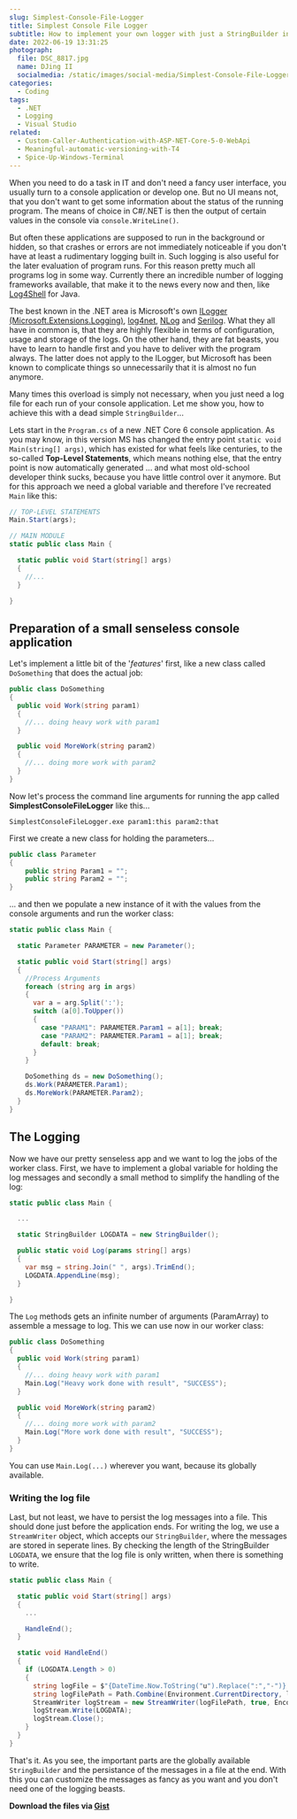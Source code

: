 ```yaml
---
slug: Simplest-Console-File-Logger
title: Simplest Console File Logger
subtitle: How to implement your own logger with just a StringBuilder in C#
date: 2022-06-19 13:31:25
photograph:
  file: DSC_8817.jpg
  name: DJing II
  socialmedia: /static/images/social-media/Simplest-Console-File-Logger.jpg
categories:
  - Coding
tags:
  - .NET
  - Logging
  - Visual Studio
related:
  - Custom-Caller-Authentication-with-ASP-NET-Core-5-0-WebApi
  - Meaningful-automatic-versioning-with-T4
  - Spice-Up-Windows-Terminal
---
```


When you need to do a task in IT and don't need a fancy user interface, you usually turn to a console application or develop one. But no UI means not, that you don't want to get some information about the status of the running program. The means of choice in C#/.NET is then the output of certain values in the console via ``console.WriteLine()``.

But often these applications are supposed to run in the background or hidden, so that crashes or errors are not immediately noticeable if you don't have at least a rudimentary logging built in. Such logging is also useful for the later evaluation of program runs. For this reason pretty much all programs log in some way. Currently there an incredible number of logging frameworks available, that make it to the news every now and then, like [Log4Shell](https://en.wikipedia.org/wiki/Log4Shell) for Java.

The best known in the .NET area is Microsoft's own [ILogger (Microsoft.Extensions.Logging)](https://docs.microsoft.com/en-us/dotnet/core/extensions/logging), [log4net](https://logging.apache.org/log4net/), [NLog](https://nlog-project.org/) and [Serilog](https://serilog.net/). What they all have in common is, that they are highly flexible in terms of configuration, usage and storage of the logs. On the other hand, they are fat beasts, you have to learn to handle first and you have to deliver with the program always. The latter does not apply to the ILogger, but Microsoft has been known to complicate things so unnecessarily that it is almost no fun anymore.

Many times this overload is simply not necessary, when you just need a log file for each run of your console application. Let me show you, how to achieve this with a dead simple ``StringBuilder``...

<!-- more -->

Lets start in the ``Program.cs`` of a new .NET Core 6 console application. As you may know, in this version MS has changed the entry point ``static void Main(string[] args)``, which has existed for what feels like centuries, to the so-called **Top-Level Statements**, which means nothing else, that the entry point is now automatically generated ... and what most old-school developer think sucks, because you have little control over it anymore. But for this approach we need a global variable and therefore I've recreated ``Main`` like this:

```C# Program.cs
// TOP-LEVEL STATEMENTS
Main.Start(args);

// MAIN MODULE
static public class Main {

  static public void Start(string[] args) 
  {
    //...
  }

}
```

## Preparation of a small senseless console application

Let's implement a little bit of the '*features*' first, like a new class called ``DoSomething`` that does the actual job:

```C# DoSomething.cs
public class DoSomething
{
  public void Work(string param1)
  {
    //... doing heavy work with param1
  }

  public void MoreWork(string param2)
  {
    //... doing more work with param2
  }
}
```

Now let's process the command line arguments for running the app called **SimplestConsoleFileLogger** like this...

``SimplestConsoleFileLogger.exe param1:this param2:that``

First we create a new class for holding the parameters...

```C# Parameters.cs
public class Parameter
{
    public string Param1 = "";
    public string Param2 = "";
}
```

... and then we populate a new instance of it with the values from the console arguments and run the worker class:

```C# Program.cs
static public class Main {

  static Parameter PARAMETER = new Parameter();

  static public void Start(string[] args) 
  {
    //Process Arguments
    foreach (string arg in args)
    {
      var a = arg.Split(':');
      switch (a[0].ToUpper())
      {
        case "PARAM1": PARAMETER.Param1 = a[1]; break;
        case "PARAM2": PARAMETER.Param1 = a[1]; break;
        default: break;
      }
    }

    DoSomething ds = new DoSomething();
    ds.Work(PARAMETER.Param1);
    ds.MoreWork(PARAMETER.Param2);
  }
}
```

## The Logging

Now we have our pretty senseless app and we want to log the jobs of the worker class. First, we have to implement a global variable for holding the log messages and secondly a small method to simplify the handling of the log:

```C# Program.cs
static public class Main {

  ...

  static StringBuilder LOGDATA = new StringBuilder();

  public static void Log(params string[] args)
  {
    var msg = string.Join(" ", args).TrimEnd();
    LOGDATA.AppendLine(msg);
  }  

}
```

The ``Log`` methods gets an infinite number of arguments (ParamArray) to assemble a message to log. This we can use now in our worker class:

```C# DoSomething.cs
public class DoSomething
{
  public void Work(string param1)
  {
    //... doing heavy work with param1
    Main.Log("Heavy work done with result", "SUCCESS");
  }

  public void MoreWork(string param2)
  {
    //... doing more work with param2
    Main.Log("More work done with result", "SUCCESS");
  }
}
```

You can use ``Main.Log(...)`` wherever you want, because its globally available.

### Writing the log file

Last, but not least, we have to persist the log messages into a file. This should done just before the application ends. For writing the log, we use a ``StreamWriter`` object, which accepts our ``StringBuilder``, where the messages are stored in seperate lines. By checking the length of the StringBuilder ``LOGDATA``, we ensure that the log file is only written, when there is something to write.

```C# Program.cs
static public class Main {

  static public void Start(string[] args) 
  {
    ...

    HandleEnd();
  }

  static void HandleEnd()
  {
    if (LOGDATA.Length > 0)
    {
      string logFile = $"{DateTime.Now.ToString("u").Replace(":","-")}.log";
      string logFilePath = Path.Combine(Environment.CurrentDirectory, logFile);
      StreamWriter logStream = new StreamWriter(logFilePath, true, Encoding.UTF8);
      logStream.Write(LOGDATA);
      logStream.Close();
    }
  }
}
```

That's it. As you see, the important parts are the globally available ``StringBuilder`` and the persistance of the messages in a file at the end. With this you can customize the messages as fancy as you want and you don't need one of the logging beasts.

**Download the files via [Gist](https://gist.github.com/kristofzerbe/4f80cb67e5a3d65c0f7d528af493bf5c)**

